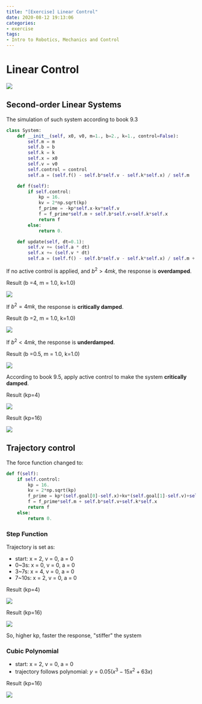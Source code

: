 ```yaml
---
title: "[Exercise] Linear Control"
date: 2020-08-12 19:13:06
categories:
- exercise
tags:
- Intro to Robotics, Mechanics and Control
---
```


# Linear Control

[![](https://img.shields.io/badge/Github-Source%20Code-blue)](https://github.com/dbddqy/Note/tree/master/Intro_to_Robotics/exercise_linear_control)

## Second-order Linear Systems

The simulation of such system according to book 9.3

```python
class System:
    def __init__(self, x0, v0, m=1., b=2., k=1., control=False):
        self.m = m
        self.b = b
        self.k = k
        self.x = x0
        self.v = v0
        self.control = control
        self.a = (self.f() - self.b*self.v - self.k*self.x) / self.m

    def f(self):
        if self.control:
            kp = 16.
            kv = 2*np.sqrt(kp)
            f_prime = -kp*self.x-kv*self.v
            f = f_prime*self.m + self.b*self.v+self.k*self.x
            return f
        else:
            return 0.

    def update(self, dt=0.1):
        self.v += (self.a * dt)
        self.x += (self.v * dt)
        self.a = (self.f() - self.b*self.v - self.k*self.x) / self.m + np.random.normal(0.0, 0.00)
```

If no active control is applied, and $b^2>4mk$, the response is **overdamped**.

Result (b =4, m = 1.0, k=1.0)

![](https://github.com/dbddqy/Note/raw/master/Intro_to_Robotics/exercise_linear_control/b=4_no_control.png)

If $b^2=4mk$, the response is **critically damped**.

Result (b =2, m = 1.0, k=1.0)

![](https://github.com/dbddqy/Note/raw/master/Intro_to_Robotics/exercise_linear_control/b=2_no_control.png)

If $b^2<4mk$, the response is **underdamped**.

Result (b =0.5, m = 1.0, k=1.0)

![](https://github.com/dbddqy/Note/raw/master/Intro_to_Robotics/exercise_linear_control/b=0.5_no_control.png)

According to book 9.5, apply active control to make the system **critically damped**.

Result (kp=4)

![](https://github.com/dbddqy/Note/raw/master/Intro_to_Robotics/exercise_linear_control/kp=4_control.png)

Result (kp=16)

![](https://github.com/dbddqy/Note/raw/master/Intro_to_Robotics/exercise_linear_control/kp=16_control.png)

## Trajectory control

The force function changed to:

```python
def f(self):
    if self.control:
        kp = 16.
        kv = 2*np.sqrt(kp)
        f_prime = kp*(self.goal[0]-self.x)+kv*(self.goal[1]-self.v)+self.goal[2]
        f = f_prime*self.m + self.b*self.v+self.k*self.x
        return f
    else:
        return 0.
```

### Step Function

Trajectory is set as:

- start: x = 2, v = 0, a = 0
-  0~3s: x = 0, v = 0, a = 0
-  3~7s: x = 4, v = 0, a = 0
-  7~10s: x = 2, v = 0, a = 0

Result (kp=4)

![](https://github.com/dbddqy/Note/raw/master/Intro_to_Robotics/exercise_linear_control/tra_kp=4.png)

Result (kp=16)

![](https://github.com/dbddqy/Note/raw/master/Intro_to_Robotics/exercise_linear_control/tra_kp=16.png)

So, higher kp, faster the response, "stiffer" the system

### Cubic Polynomial

- start: x = 2, v = 0, a = 0
- trajectory follows polynomial: $y = 0.05(x^3-15x^2+63x)$

Result (kp=16)

![](https://github.com/dbddqy/Note/raw/master/Intro_to_Robotics/exercise_linear_control/cubic_polynomial.png)